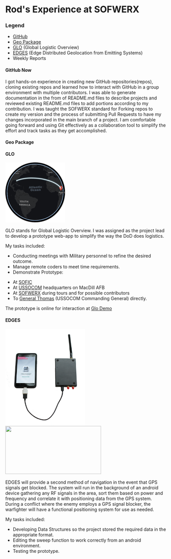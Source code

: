 # Rod's Experience at SOFWERX

### Legend
  - [GitHub](#github-now)
  - [Geo Package](#geo-package)
  - [GLO](#glo) (Global Logistic Overview)
  - [EDGES](#edges) (Edge Distributed Geolocation from Emitting Systems)
  - Weekly Reports

#### GitHub Now

   I got hands-on experience in creating new GitHub repositories(repos), cloning existing repos and learned how to interact with GitHub in a group environment with multiple contributors.  I was able to generate documentation in the from of README.md files to describe projects and reviewed existing README.md files to add portions according to my contribution.  I was taught the SOFWERX standard for Forking repos to create my version and the process of submitting Pull Requests to have my changes incorporated in the main branch of a project.  I am comfortable going forward and using Git effectively as a collaboration tool to simplify the effort and track tasks as they get accomplished.

#### Geo Package

#### GLO

![GLO Globe](images/Glo.png)

   GLO stands for Global Logistic Overview.  I was assigned as the project lead to develop a prototype web-app to simplify the way the DoD does logistics.  

   My tasks included:
  -  Conducting meetings with Military personnel to refine the desired outcome.
  -  Manage remote coders to meet time requirements.
  -  Demonstrate Prototype:
   * At [SOFIC](http://exhibits.ndia.org/sofic2018/Public/Enter.aspx)
   * At [USSOCOM](https://www.socom.mil/) headquarters on MacDill AFB
   * At [SOFWERX](https://www.sofwerx.org/) during tours and for possible contributors
   * To [General Thomas](https://dod.defense.gov/About/Biographies/Biography-View/Article/709270/general-raymond-a-thomas-iii/) (USSOCOM Commanding General) directly.

The prototype is online for interaction at [Glo Demo](http://glo-demo.vmhost.devwerx.org/)

#### EDGES
<img src="images/Edges.png" height="300" width="250">
<img src="images/HackRF.png" height="150" width="300">

   EDGES will provide a second method of navigation in the event that GPS signals get blocked.  The system will run in the background of an android device gathering any RF signals in the area, sort them based on power and frequency and correlate it with positioning data from the GPS system.  During a conflict where the enemy employs a GPS signal blocker, the warfighter will have a functional positioning system for use as needed.

   My tasks included:
  -  Developing Data Structures so the project stored the required data in the appropriate format.
  -  Editing the sweep function to work correctly from an android environment.
  -  Testing the prototype.
